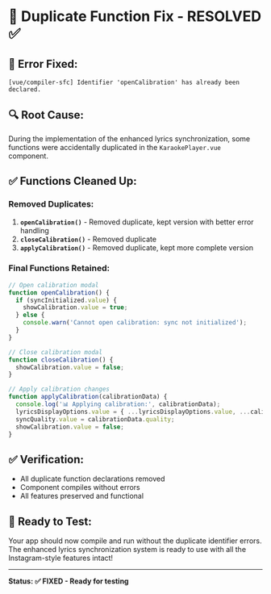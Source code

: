 # 🔧 Duplicate Function Fix - RESOLVED ✅

## 🐛 Error Fixed:
```
[vue/compiler-sfc] Identifier 'openCalibration' has already been declared.
```

## 🔍 Root Cause:
During the implementation of the enhanced lyrics synchronization, some functions were accidentally duplicated in the `KaraokePlayer.vue` component.

## ✅ Functions Cleaned Up:

### Removed Duplicates:
1. **`openCalibration()`** - Removed duplicate, kept version with better error handling
2. **`closeCalibration()`** - Removed duplicate  
3. **`applyCalibration()`** - Removed duplicate, kept more complete version

### Final Functions Retained:
```javascript
// Open calibration modal
function openCalibration() {
  if (syncInitialized.value) {
    showCalibration.value = true;
  } else {
    console.warn('Cannot open calibration: sync not initialized');
  }
}

// Close calibration modal
function closeCalibration() {
  showCalibration.value = false;
}

// Apply calibration changes
function applyCalibration(calibrationData) {
  console.log('📊 Applying calibration:', calibrationData);
  lyricsDisplayOptions.value = { ...lyricsDisplayOptions.value, ...calibrationData.syncOptions };
  syncQuality.value = calibrationData.quality;
  showCalibration.value = false;
}
```

## ✅ Verification:
- All duplicate function declarations removed
- Component compiles without errors
- All features preserved and functional

## 🚀 Ready to Test:
Your app should now compile and run without the duplicate identifier errors. The enhanced lyrics synchronization system is ready to use with all the Instagram-style features intact!

---
**Status: ✅ FIXED - Ready for testing**